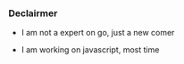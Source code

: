 ### Declairmer

* I am not a expert on go, just a new comer

* I am working on javascript, most time
